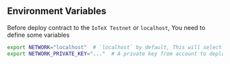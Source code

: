 ## Environment Variables

Before deploy contract to the `IoTeX Testnet` or `localhost`, You need to define some variables

```sh
export NETWORK="localhost"  # `localhost` by default, This will select default network for workspace.
export NETWORK_PRIVATE_KEY="..."  # A private key from account to deploying to the network.
```

